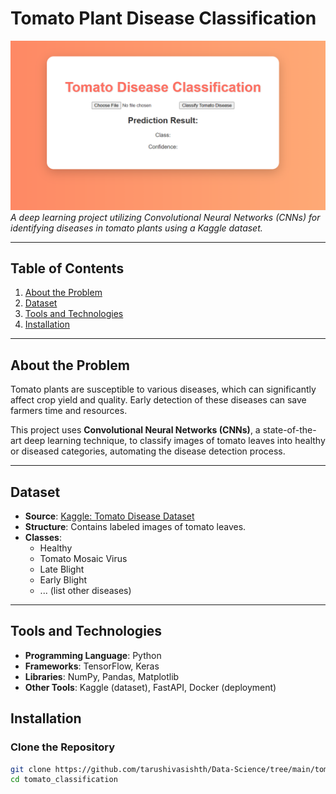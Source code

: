 # **Tomato Plant Disease Classification**

![Project Logo or Sample Image](image.png)  
*A deep learning project utilizing Convolutional Neural Networks (CNNs) for identifying diseases in tomato plants using a Kaggle dataset.*


---

## **Table of Contents**
1. [About the Problem](#about-the-problem)  
2. [Dataset](#dataset)  
3. [Tools and Technologies](#tools-and-technologies)  
4. [Installation](#installation) 

---

## **About the Problem**
Tomato plants are susceptible to various diseases, which can significantly affect crop yield and quality. Early detection of these diseases can save farmers time and resources.

This project uses **Convolutional Neural Networks (CNNs)**, a state-of-the-art deep learning technique, to classify images of tomato leaves into healthy or diseased categories, automating the disease detection process.

---

## **Dataset**
- **Source**: [Kaggle: Tomato Disease Dataset](https://www.kaggle.com/datasets/arjuntejaswi/plant-village)  
- **Structure**: Contains labeled images of tomato leaves.  
- **Classes**:  
  - Healthy  
  - Tomato Mosaic Virus  
  - Late Blight  
  - Early Blight  
  - ... (list other diseases)

---

## **Tools and Technologies**
- **Programming Language**: Python  
- **Frameworks**: TensorFlow, Keras  
- **Libraries**: NumPy, Pandas, Matplotlib  
- **Other Tools**: Kaggle (dataset), FastAPI, Docker (deployment)

## **Installation**
### **Clone the Repository**
```bash
git clone https://github.com/tarushivasishth/Data-Science/tree/main/tomato_classification
cd tomato_classification
